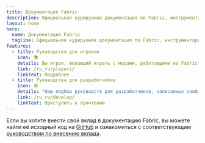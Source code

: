 ```yaml
---
title: Документация Fabric
description: Официальная курируемая документация по Fabric, инструментарию для разработки модов для Minecraft.
layout: home
hero:
  name: Документация Fabric
  tagline: Официальная курируемая документация по Fabric, инструментарию для разработки модов для Minecraft.
features:
  - title: Руководства для игроков
    icon: 📚
    details: Вы игрок, желающий играть с модами, работающими на Fabric? Наши руководства для игроков освещают все необходимые темы. Эти руководства расскажут, как скачать, установить и устранять неполадки с модами для Fabric.
    link: /ru_ru/players/
    linkText: Подробнее
  - title: Руководства для разработчиков
    icon: 🛠️
    details: "Наш подбор руководств для разработчиков, написанных сообществом, охватывает широкий спектр тем: от настройки среды разработки до более продвинутых тем, таких как отрисовка и сетевое взаимодействие."
    link: /ru_ru/develop/
    linkText: Приступить к прочтению
---
```


Если вы хотите внести свой вклад в документацию Fabric, вы можете найти её исходный код на [GitHub](https://github.com/FabricMC/fabric-docs) и ознакомиться с соответствующим [руководством по внесению вклада](./contributing).
